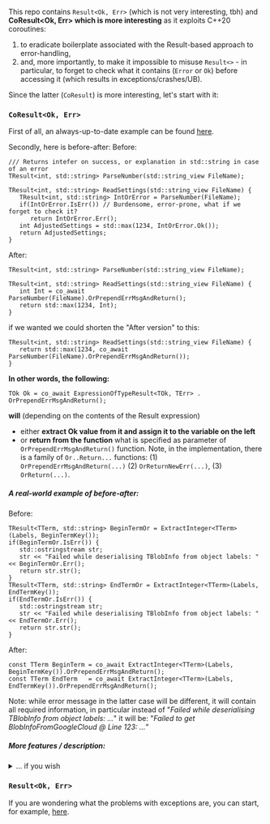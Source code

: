 This repo contains `Result<Ok, Err>` (which is not very interesting, tbh) and **CoResult<Ok, Err> which
is more interesting** as it exploits C++20 coroutines:
1. to eradicate boilerplate associated with the Result-based approach to error-handling,
2. and, more importantly, to make it impossible to misuse `Result<>` - in particular, to forget to
   check what it contains (`Error` or `Ok`) before accessing it (which results in exceptions/crashes/UB).

Since the latter (`CoResult`) is more interesting, let's start with it:

### `CoResult<Ok, Err>`

First of all, an always-up-to-date example can be found
[here](https://github.com/DimanNe/result/blob/master/examples/main.cpp).

Secondly, here is before-after:
Before:
```
/// Returns intefer on success, or explanation in std::string in case of an error
TResult<int, std::string> ParseNumber(std::string_view FileName);

TResult<int, std::string> ReadSettings(std::string_view FileName) {
   TResult<int, std::string> IntOrError = ParseNumber(FileName);
   if(IntOrError.IsErr()) // Burdensome, error-prone, what if we forget to check it?
      return IntOrError.Err();
   int AdjustedSettings = std::max(1234, IntOrError.Ok());
   return AdjustedSettings;
}
```

After:
```
TResult<int, std::string> ParseNumber(std::string_view FileName);

TResult<int, std::string> ReadSettings(std::string_view FileName) {
   int Int = co_await ParseNumber(FileName).OrPrependErrMsgAndReturn();
   return std::max(1234, Int);
}
```

if we wanted we could shorten the "After version" to this:
```
TResult<int, std::string> ReadSettings(std::string_view FileName) {
   return std::max(1234, co_await ParseNumber(FileName).OrPrependErrMsgAndReturn());
}
```


**In other words, the following:**
```
TOk Ok = co_await ExpressionOfTypeResult<TOk, TErr> . OrPrependErrMsgAndReturn();
```
**will** (depending on the contents of the Result expression)
* either **extract Ok value from it and assign it to the variable on the left**
* or **return from the function** what is specified as parameter of `OrPrependErrMsgAndReturn()` function.
  Note, in the implementation, there is a family of `Or..Return...` functions: (1) `OrPrependErrMsgAndReturn(...)`
  (2) `OrReturnNewErr(...)`, (3) `OrReturn(...)`.


##### A real-world example of before-after:
Before:
```
TResult<TTerm, std::string> BeginTermOr = ExtractInteger<TTerm>(Labels, BeginTermKey());
if(BeginTermOr.IsErr()) {
   std::ostringstream str;
   str << "Failed while deserialising TBlobInfo from object labels: " << BeginTermOr.Err();
   return str.str();
}
TResult<TTerm, std::string> EndTermOr = ExtractInteger<TTerm>(Labels, EndTermKey());
if(EndTermOr.IsErr()) {
   std::ostringstream str;
   str << "Failed while deserialising TBlobInfo from object labels: " << EndTermOr.Err();
   return str.str();
}
```

After:
```
const TTerm BeginTerm = co_await ExtractInteger<TTerm>(Labels, BeginTermKey()).OrPrependErrMsgAndReturn();
const TTerm EndTerm   = co_await ExtractInteger<TTerm>(Labels, EndTermKey()).OrPrependErrMsgAndReturn();
```
Note: while error message in the latter case will be different, it will contain all required information,
in particular instead of "*Failed while deserialising TBlobInfo from object labels: ...*" it will be:
"*Failed to get BlobInfoFromGoogleCloud @ Line 123: ...*"


##### More features / description:
<details><summary>... if you wish</summary><p>

[Here](https://github.com/DimanNe/scripts/tree/master/backup) is a real/larger project that uses `TCoResult<>`.


##### No redundant/temporary Result<void, TErr> variables
For `TResult<void, TErr>` you no longer need to create a variable that would hold the result (only
to append error explanation later):

Before:
```
// RenameResult is needed only because it holds Error (in case of error)
TResult<void, std::string> RenameResult = Rename(Old, New);
if(RenameResult.IsErr()) {
   std::string NewError = "Failed to rename from " + Old + " to " + New + " " + RenameResult.Err();
   return NewError;
}
```
After:
```
co_await Rename(Old, New).OrReturnNewErr([&](std::string &&Err) {
   return "Failed to rename from " + Old + " to " + New + " " + Err;
});
```

##### Known limitations
* The `co_await` approach works only when you want to **propagate error** by returning control-flow
  from a function to its caller. In other words, if you have a loop and want to accumulate/remember
  all errors (and use `continue`) you need to do it in the "normal" way.
* If you use `co_await`, and later in your function you want to `return`, you have to
  use `co_return` instead.

##### What if I forget to call co_await?
You will not, struct returned by `Or...Return...` functions is marked with `[[nodiscard]]` attribute,
so you will get (at least) a compiler warning.

##### What if I assign temporary Result to an (lvalue) reference?
In this case:
```
TCoResult<std::string, int> DoSomething();
TCoResult<std::string, int> GetSomething() {
   std::string & DANGLING_REFERENCE = co_await DoSomething().OrReturn(42);
}
```
you will get a compiler error.
[Commit](https://github.com/DimanNe/result/commit/171318571ed08930a339170746f670589da99b35) with the feature.


</p></details>


### `Result<Ok, Err>`

If you are wondering what the problems with exceptions are, you can start, for example,
[here](https://www.reddit.com/r/cpp/comments/cliw5j/should_not_exceptions_be_finally_deprecated/).

